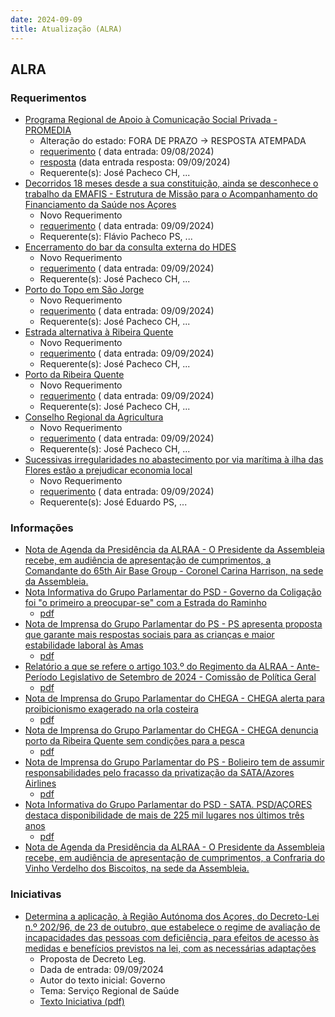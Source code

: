 ```yaml
---
date: 2024-09-09
title: Atualização (ALRA)
---
```

## ALRA

### Requerimentos

* [Programa Regional de Apoio à Comunicação Social Privada - PROMEDIA](http://base.alra.pt:82/4DACTION/w_pesquisa_registo/4/8462)
  * Alteração do estado: FORA DE PRAZO → RESPOSTA ATEMPADA
  * [requerimento](http://base.alra.pt:82/Doc_Req/XIIIreque122.pdf) ( data entrada: 09/08/2024)
  * [resposta](http://base.alra.pt:82/Doc_Req/XIIIrequeresp122.pdf) (data entrada resposta: 09/09/2024)
  * Requerente(s): José Pacheco CH, ...
* [Decorridos 18 meses desde a sua constituição, ainda se desconhece o trabalho da EMAFIS - Estrutura de Missão para o Acompanhamento do Financiamento da Saúde nos Açores](http://base.alra.pt:82/4DACTION/w_pesquisa_registo/4/8492)
  * Novo Requerimento
  * [requerimento](http://base.alra.pt:82/Doc_Req/XIIIreque138.pdf) ( data entrada: 09/09/2024)
  * Requerente(s): Flávio Pacheco PS, ...
* [Encerramento do bar da consulta externa do HDES](http://base.alra.pt:82/4DACTION/w_pesquisa_registo/4/8493)
  * Novo Requerimento
  * [requerimento](http://base.alra.pt:82/Doc_Req/XIIIreque139.pdf) ( data entrada: 09/09/2024)
  * Requerente(s): José Pacheco CH, ...
* [Porto do Topo em São Jorge](http://base.alra.pt:82/4DACTION/w_pesquisa_registo/4/8494)
  * Novo Requerimento
  * [requerimento](http://base.alra.pt:82/Doc_Req/XIIIreque140.pdf) ( data entrada: 09/09/2024)
  * Requerente(s): José Pacheco CH, ...
* [Estrada alternativa à Ribeira Quente](http://base.alra.pt:82/4DACTION/w_pesquisa_registo/4/8495)
  * Novo Requerimento
  * [requerimento](http://base.alra.pt:82/Doc_Req/XIIIreque141.pdf) ( data entrada: 09/09/2024)
  * Requerente(s): José Pacheco CH, ...
* [Porto da Ribeira Quente](http://base.alra.pt:82/4DACTION/w_pesquisa_registo/4/8496)
  * Novo Requerimento
  * [requerimento](http://base.alra.pt:82/Doc_Req/XIIIreque142.pdf) ( data entrada: 09/09/2024)
  * Requerente(s): José Pacheco CH, ...
* [Conselho Regional da Agricultura](http://base.alra.pt:82/4DACTION/w_pesquisa_registo/4/8497)
  * Novo Requerimento
  * [requerimento](http://base.alra.pt:82/Doc_Req/XIIIreque143.pdf) ( data entrada: 09/09/2024)
  * Requerente(s): José Pacheco CH, ...
* [Sucessivas irregularidades no abastecimento por via marítima à ilha das Flores estão a prejudicar economia local](http://base.alra.pt:82/4DACTION/w_pesquisa_registo/4/8498)
  * Novo Requerimento
  * [requerimento](http://base.alra.pt:82/Doc_Req/XIIIreque144.pdf) ( data entrada: 09/09/2024)
  * Requerente(s): José Eduardo PS, ...

### Informações

* [Nota de Agenda da Presidência da ALRAA - O Presidente da Assembleia recebe, em audiência de apresentação de cumprimentos, a Comandante do 65th Air Base Group - Coronel Carina Harrison, na sede da Assembleia.](http://base.alra.pt:82/4DACTION/w_pesquisa_registo/8/20160)
* [Nota Informativa do Grupo Parlamentar do PSD - Governo da Coligação foi "o primeiro a preocupar-se" com a Estrada do Raminho](http://base.alra.pt:82/4DACTION/w_pesquisa_registo/8/20161)
  * [pdf](http://base.alra.pt:82/Doc_Noticias/NI20161.pdf)
* [Nota de Imprensa do Grupo Parlamentar do PS - PS apresenta proposta que garante mais respostas sociais para as crianças e maior estabilidade laboral às Amas](http://base.alra.pt:82/4DACTION/w_pesquisa_registo/8/20162)
  * [pdf](http://base.alra.pt:82/Doc_Noticias/NI20162.pdf)
* [Relatório a que se refere o artigo 103.º do Regimento da ALRAA - Ante-Período Legislativo de Setembro de 2024 - Comissão de Política Geral](http://base.alra.pt:82/4DACTION/w_pesquisa_registo/8/20163)
  * [pdf](http://base.alra.pt:82/Doc_Noticias/NI20163.pdf)
* [Nota de Imprensa do Grupo Parlamentar do CHEGA - CHEGA alerta para proibicionismo exagerado na orla costeira](http://base.alra.pt:82/4DACTION/w_pesquisa_registo/8/20152)
  * [pdf](http://base.alra.pt:82/Doc_Noticias/NI20152.pdf)
* [Nota de Imprensa do Grupo Parlamentar do CHEGA - CHEGA denuncia porto da Ribeira Quente sem condições para a pesca](http://base.alra.pt:82/4DACTION/w_pesquisa_registo/8/20153)
  * [pdf](http://base.alra.pt:82/Doc_Noticias/NI20153.pdf)
* [Nota de Imprensa do Grupo Parlamentar do PS - Bolieiro tem de assumir responsabilidades pelo fracasso da privatização da SATA/Azores Airlines](http://base.alra.pt:82/4DACTION/w_pesquisa_registo/8/20154)
  * [pdf](http://base.alra.pt:82/Doc_Noticias/NI20154.pdf)
* [Nota Informativa do Grupo Parlamentar do PSD - SATA. PSD/AÇORES destaca disponibilidade de mais de 225 mil lugares nos últimos três anos](http://base.alra.pt:82/4DACTION/w_pesquisa_registo/8/20158)
  * [pdf](http://base.alra.pt:82/Doc_Noticias/NI20158.pdf)
* [Nota de Agenda da Presidência da ALRAA - O Presidente da Assembleia recebe, em audiência de apresentação de cumprimentos, a Confraria do Vinho Verdelho dos Biscoitos, na sede da Assembleia.](http://base.alra.pt:82/4DACTION/w_pesquisa_registo/8/20159)

### Iniciativas

* [Determina a aplicação, à Região Autónoma dos Açores, do Decreto-Lei n.º 202/96, de 23 de outubro, que estabelece o regime de avaliação de incapacidades das pessoas com deficiência, para efeitos de acesso às medidas e benefícios previstos na lei, com as necessárias adaptações](http://base.alra.pt:82/4DACTION/w_pesquisa_registo/3/3629)
  * Proposta de Decreto Leg.
  * Dada de entrada: 09/09/2024
  * Autor do texto inicial: Governo
  * Tema: Serviço Regional de Saúde
  * [Texto Iniciativa (pdf)](http://base.alra.pt:82/iniciativas/iniciativas/XIIIEPpDLR016.pdf)

